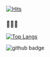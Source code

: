 [![Hits](https://hits.seeyoufarm.com/api/count/incr/badge.svg?url=https%3A%2F%2Fgithub.com%2Forchsik&count_bg=%23070906&title_bg=%23010101&icon=homebrew.svg&icon_color=%23FFFFFF&title=glasses&edge_flat=false)](https://hits.seeyoufarm.com)

### 🙈🙉🙊


[![Top Langs](https://github-readme-stats.vercel.app/api/top-langs/?username=orchsik)](https://github.com/anuraghazra/github-readme-stats)

![github badge](https://img.shields.io/badge/TypeScript-181717?style=flat&logo=Github&logoColor=white)
